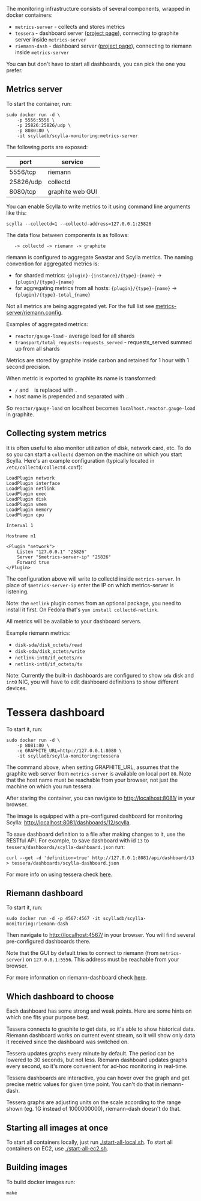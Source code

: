 

The monitoring infrastructure consists of several components, wrapped in docker containers:
 * `metrics-server` - collects and stores metrics
 * `tessera` - dashboard server ([project page](https://github.com/urbanairship/tessera)), connecting to graphite server inside `metrics-server`
 * `riemann-dash` - dashboard server ([project page](http://riemann.io/dashboard.html)), connecting to riemann inside `metrics-server`

You can but don't have to start all dashboards, you can pick the one you prefer.

## Metrics server

To start the container, run:

```
sudo docker run -d \
	-p 5556:5556 \
	-p 25826:25826/udp \
	-p 8080:80 \
	-it scylladb/scylla-monitoring:metrics-server
```

The following ports are exposed:

 port | service
 ---- | ----
 5556/tcp | riemann
 25826/udp | collectd
 8080/tcp | graphite web GUI

You can enable Scylla to write metrics to it using command line arguments like this:

```
scylla --collectd=1 --collectd-address=127.0.0.1:25826

```

The data flow between components is as follows:

```
   -> collectd -> riemann -> graphite
```

riemann is configured to aggregate Seastar and Scylla metrics. The naming convention for aggregated metrics is:
 * for sharded metrics: `{plugin}-{instance}/{type}-{name}` -> `{plugin}/{type}-{name}`
 * for aggregating metrics from all hosts: `{plugin}/{type}-{name}` -> `{plugin}/{type}-total_{name}`

Not all metrics are being aggregated yet. For the full list see [metrics-server/riemann.config](metrics-server/riemann.config).

Examples of aggregated metrics:
 * `reactor/gauge-load` - average load for all shards
 * `transport/total_requests-requests_served` - requests_served summed up from all shards

Metrics are stored by graphite inside carbon and retained for 1 hour with 1 second precision.

When metric is exported to graphite its name is transformed:
 * `/` and ` ` is replaced with `.`
 * host name is prepended and separated with `.`

So `reactor/gauge-load` on localhost becomes `localhost.reactor.gauge-load` in graphite.

## Collecting system metrics

It is often useful to also monitor utilization of disk, network card, etc. To do so you can start a `collectd` daemon on the machine on which you start Scylla. Here's an example configuration (typically located in `/etc/collectd/collectd.conf`):

```
LoadPlugin network
LoadPlugin interface
LoadPlugin netlink
LoadPlugin exec
LoadPlugin disk
LoadPlugin vmem
LoadPlugin memory
LoadPlugin cpu

Interval 1

Hostname n1

<Plugin "network">
    Listen "127.0.0.1" "25826"
    Server "$metrics-server-ip" "25826"
    Forward true
</Plugin>
```

The configuration above will write to collectd inside `metrics-server`. In place of `$metrics-server-ip` enter the IP on which metrics-server is listening.

Note: the `netlink` plugin comes from an optional package, you need to install it first. On Fedora that's `yum install collectd-netlink`.

All metrics will be available to your dashboard servers.

Example riemann metrics:

 * `disk-sda/disk_octets/read`
 * `disk-sda/disk_octets/write`
 * `netlink-int0/if_octets/rx`
 * `netlink-int0/if_octets/tx`

Note: Currently the built-in dashboards are configured to show `sda` disk and `int0` NIC, you will have to edit dashboard definitions to show different devices.

# Tessera dashboard

To start it, run:

```
sudo docker run -d \
    -p 8081:80 \
    -e GRAPHITE_URL=http://127.0.0.1:8080 \
    -it scylladb/scylla-monitoring:tessera
```

The command above, when setting GRAPHITE_URL, assumes that the graphite web server
from `metrics-server` is available on local port `80`. Note that the host name
must be reachable from your browser, not just the machine on which you run
tessera.

After staring the container, you can navigate to [http://localhost:8081/](http://localhost:8081/) in your browser.

The image is equipped with a pre-configured dashboard for monitoring Scylla: [http://localhost:8081/dashboards/12/scylla](http://localhost:8081/dashboards/12/scylla).

To save dashboard definition to a file after making changes to it, use the RESTful API. For example, to save dashboard with id `13` to `tessera/dashboards/scylla-dashboard.json` run:

```
curl --get -d 'definition=true' http://127.0.0.1:8081/api/dashboard/13 > tessera/dashboards/scylla-dashboard.json
```

For more info on using tessera check [here](http://urbanairship.github.io/tessera/docs/).

## Riemann dashboard

To start it, run:

```
sudo docker run -d -p 4567:4567 -it scylladb/scylla-monitoring:riemann-dash
```

Then navigate to [http://localhost:4567/](http://localhost:4567/) in your browser. You will find several pre-configured dashboards there.

Note that the GUI by default tries to connect to riemann (from `metrics-server`) on `127.0.0.1:5556`. This address must be reachable from your browser.

For more information on riemann-dashboard check [here](http://riemann.io/dashboard.html).

## Which dashboard to choose

Each dashboard has some strong and weak points. Here are some hints on which one fits your purpose best.

Tessera connects to graphite to get data, so it's able to show historical data. Riemann dashboard works on current event stream, so it will show only data it received since the dashboard was switched on.

Tessera updates graphs every minute by default. The period can be lowered to 30 seconds, but not less. Riemann dashboard updates graphs every second, so it's more convenient for ad-hoc monitoring in real-time.

Tessera dashboards are interactive, you can hover over the graph and get precise metric values for given time point. You can't do that in riemann-dash.

Tessera graphs are adjusting units on the scale according to the range shown (eg. 1G instead of 1000000000), riemann-dash doesn't do that.

## Starting all images at once

To start all containers locally, just run [./start-all-local.sh](./start-all-local.sh).
To start all containers on EC2, use  [./start-all-ec2.sh](./start-all-ec2.sh).

## Building images

To build docker images run:

```
make
```
